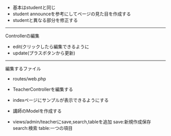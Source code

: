 - 基本はstudentと同じ
- student announceを参考にしてページの見た目を作成する
- studentと異なる部分を修正する
---
Controllerの編集


- edit(クリックしたら編集できるように
- update(プラスボタンから更新)

---
編集するファイル

- routes/web.php
- TeacherControllerを編集する
- indexページにサンプルが表示できるようにする

- 講師のModelを作成する

- views/admin/teacherにsave,search,tableを追加
save:新規作成保存
search:検索
table:一つの項目
